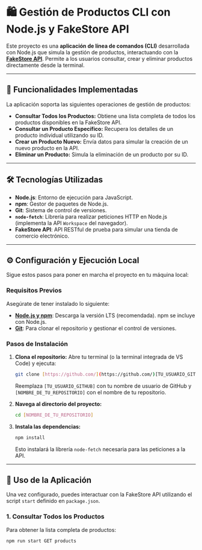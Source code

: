 # 🛍️ Gestión de Productos CLI con Node.js y FakeStore API

Este proyecto es una **aplicación de línea de comandos (CLI)** desarrollada con Node.js que simula la gestión de productos, interactuando con la **[FakeStore API](https://fakestoreapi.com/)**. Permite a los usuarios consultar, crear y eliminar productos directamente desde la terminal.

---

## 🚀 Funcionalidades Implementadas

La aplicación soporta las siguientes operaciones de gestión de productos:

* **Consultar Todos los Productos:** Obtiene una lista completa de todos los productos disponibles en la FakeStore API.
* **Consultar un Producto Específico:** Recupera los detalles de un producto individual utilizando su ID.
* **Crear un Producto Nuevo:** Envía datos para simular la creación de un nuevo producto en la API.
* **Eliminar un Producto:** Simula la eliminación de un producto por su ID.

---

## 🛠️ Tecnologías Utilizadas

* **Node.js**: Entorno de ejecución para JavaScript.
* **npm**: Gestor de paquetes de Node.js.
* **Git**: Sistema de control de versiones.
* **`node-fetch`**: Librería para realizar peticiones HTTP en Node.js (implementa la API `Workspace` del navegador).
* **FakeStore API**: API RESTful de prueba para simular una tienda de comercio electrónico.

---

## ⚙️ Configuración y Ejecución Local

Sigue estos pasos para poner en marcha el proyecto en tu máquina local:

### Requisitos Previos

Asegúrate de tener instalado lo siguiente:

* **[Node.js y npm](https://nodejs.org/es/)**: Descarga la versión LTS (recomendada). npm se incluye con Node.js.
* **[Git](https://git-scm.com/downloads)**: Para clonar el repositorio y gestionar el control de versiones.

### Pasos de Instalación

1.  **Clona el repositorio:**
    Abre tu terminal (o la terminal integrada de VS Code) y ejecuta:
    ```bash
    git clone [https://github.com/](https://github.com/)[TU_USUARIO_GITHUB]/[NOMBRE_DE_TU_REPOSITORIO].git
    ```
    Reemplaza `[TU_USUARIO_GITHUB]` con tu nombre de usuario de GitHub y `[NOMBRE_DE_TU_REPOSITORIO]` con el nombre de tu repositorio.

2.  **Navega al directorio del proyecto:**
    ```bash
    cd [NOMBRE_DE_TU_REPOSITORIO]
    ```

3.  **Instala las dependencias:**
    ```bash
    npm install
    ```
    Esto instalará la librería `node-fetch` necesaria para las peticiones a la API.

---

## 🚀 Uso de la Aplicación

Una vez configurado, puedes interactuar con la FakeStore API utilizando el script `start` definido en `package.json`.

### 1. Consultar Todos los Productos

Para obtener la lista completa de productos:

```bash
npm run start GET products
